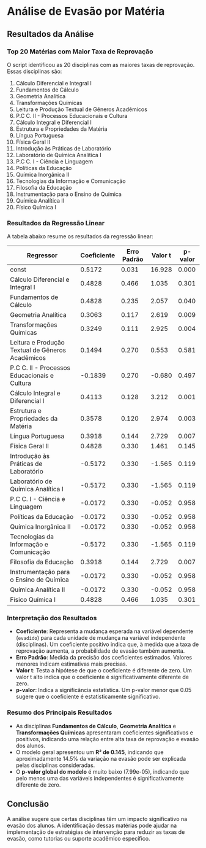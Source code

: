 # Análise de Evasão por Matéria

## Resultados da Análise

### Top 20 Matérias com Maior Taxa de Reprovação

O script identificou as 20 disciplinas com as maiores taxas de reprovação. Essas disciplinas são:

1. Cálculo Diferencial e Integral I
2. Fundamentos de Cálculo
3. Geometria Analítica
4. Transformações Químicas
5. Leitura e Produção Textual de Gêneros Acadêmicos
6. P.C C. II - Processos Educacionais e Cultura
7. Cálculo Integral e Diferencial I
8. Estrutura e Propriedades da Matéria
9. Língua Portuguesa
10. Física Geral II
11. Introdução às Práticas de Laboratório
12. Laboratório de Química Analítica I
13. P.C C. I - Ciência e Linguagem
14. Políticas da Educação
15. Química Inorgânica II
16. Tecnologias da Informação e Comunicação
17. Filosofia da Educação
18. Instrumentação para o Ensino de Química
19. Química Analítica II
20. Físico Química I

### Resultados da Regressão Linear

A tabela abaixo resume os resultados da regressão linear:

| Regressor                                         | Coeficiente | Erro Padrão | Valor t  | p-valor  |
|---------------------------------------------------|-------------|-------------|----------|----------|
| const                                             | 0.5172      | 0.031       | 16.928   | 0.000    |
| Cálculo Diferencial e Integral I                  | 0.4828      | 0.466       | 1.035    | 0.301    |
| Fundamentos de Cálculo                            | 0.4828      | 0.235       | 2.057    | 0.040    |
| Geometria Analítica                               | 0.3063      | 0.117       | 2.619    | 0.009    |
| Transformações Químicas                           | 0.3249      | 0.111       | 2.925    | 0.004    |
| Leitura e Produção Textual de Gêneros Acadêmicos | 0.1494      | 0.270       | 0.553    | 0.581    |
| P.C C. II - Processos Educacionais e Cultura     | -0.1839     | 0.270       | -0.680   | 0.497    |
| Cálculo Integral e Diferencial I                  | 0.4113      | 0.128       | 3.212    | 0.001    |
| Estrutura e Propriedades da Matéria               | 0.3578      | 0.120       | 2.974    | 0.003    |
| Língua Portuguesa                                 | 0.3918      | 0.144       | 2.729    | 0.007    |
| Física Geral II                                   | 0.4828      | 0.330       | 1.461    | 0.145    |
| Introdução às Práticas de Laboratório            | -0.5172     | 0.330       | -1.565   | 0.119    |
| Laboratório de Química Analítica I               | -0.5172     | 0.330       | -1.565   | 0.119    |
| P.C C. I - Ciência e Linguagem                   | -0.0172     | 0.330       | -0.052   | 0.958    |
| Políticas da Educação                             | -0.0172     | 0.330       | -0.052   | 0.958    |
| Química Inorgânica II                             | -0.0172     | 0.330       | -0.052   | 0.958    |
| Tecnologias da Informação e Comunicação           | -0.5172     | 0.330       | -1.565   | 0.119    |
| Filosofia da Educação                             | 0.3918      | 0.144       | 2.729    | 0.007    |
| Instrumentação para o Ensino de Química          | -0.0172     | 0.330       | -0.052   | 0.958    |
| Química Analítica II                              | -0.0172     | 0.330       | -0.052   | 0.958    |
| Físico Química I                                  | 0.4828      | 0.466       | 1.035    | 0.301    |

### Interpretação dos Resultados

- **Coeficiente**: Representa a mudança esperada na variável dependente (`evadido`) para cada unidade de mudança na variável independente (disciplinas). Um coeficiente positivo indica que, à medida que a taxa de reprovação aumenta, a probabilidade de evasão também aumenta.
- **Erro Padrão**: Medida da precisão dos coeficientes estimados. Valores menores indicam estimativas mais precisas.
- **Valor t**: Testa a hipótese de que o coeficiente é diferente de zero. Um valor t alto indica que o coeficiente é significativamente diferente de zero.
- **p-valor**: Indica a significância estatística. Um p-valor menor que 0.05 sugere que o coeficiente é estatisticamente significativo.

### Resumo dos Principais Resultados

- As disciplinas **Fundamentos de Cálculo**, **Geometria Analítica** e **Transformações Químicas** apresentaram coeficientes significativos e positivos, indicando uma relação entre alta taxa de reprovação e evasão dos alunos.
- O modelo geral apresentou um **R² de 0.145**, indicando que aproximadamente 14.5% da variação na evasão pode ser explicada pelas disciplinas consideradas.
- O **p-valor global do modelo** é muito baixo (7.99e-05), indicando que pelo menos uma das variáveis independentes é significativamente diferente de zero.

## Conclusão

A análise sugere que certas disciplinas têm um impacto significativo na evasão dos alunos. A identificação dessas matérias pode ajudar na implementação de estratégias de intervenção para reduzir as taxas de evasão, como tutorias ou suporte acadêmico específico.
